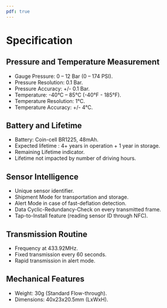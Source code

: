 ```yaml
---
pdf: true
---
```


# Specification

## Pressure and Temperature Measurement

- Gauge Pressure: 0 – 12 Bar (0 – 174 PSI).
- Pressure Resolution: 0.1 Bar.
- Pressure Accuracy: +/- 0.1 Bar.
- Temperature: -40°C – 85°C (-40°F - 185°F).
- Temperature Resolution: 1°C.
- Temperature Accuracy: +/- 4°C.

## Battery and Lifetime

- Battery: Coin-cell BR1225, 48mAh.
- Expected lifetime : 4+ years in operation + 1 year in storage.
- Remaining Lifetime indicator.
- Lifetime not impacted by number of driving hours.

## Sensor Intelligence

- Unique sensor identifier.
- Shipment Mode for transportation and storage.
- Alert Mode in case of fast-deflation detection.
- Data Cyclic-Redundancy-Check on every transmitted frame.
- Tap-to-Install feature (reading sensor ID through NFC).

## Transmission Routine

- Frequency at 433.92MHz.
- Fixed transmission every 60 seconds.
- Rapid transmission in alert mode.

## Mechanical Features

- Weight: 30g (Standard Flow-through).
- Dimensions: 40x23x20.5mm (LxWxH).
